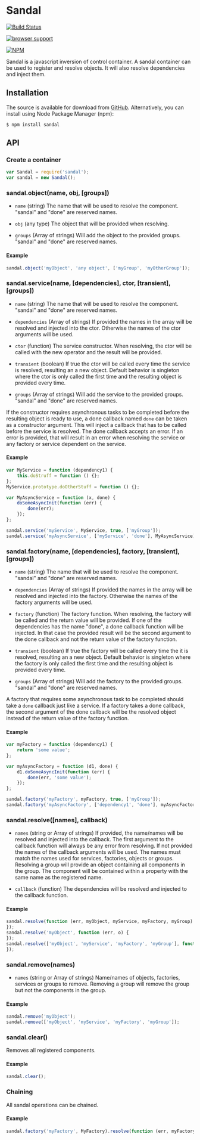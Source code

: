 # Sandal

[![Build Status](https://travis-ci.org/marcusberner/sandal.png?branch=master)](https://travis-ci.org/marcusberner/sandal)

[![browser support](https://ci.testling.com/marcusberner/sandal.png)](https://ci.testling.com/marcusberner/sandal)

[![NPM](https://nodei.co/npm/sandal.png?downloads=true)](https://nodei.co/npm/sandal/)

Sandal is a javascript inversion of control container. A sandal container can be used to register and resolve objects. It will also resolve dependencies and inject them.

## Installation

The source is available for download from [GitHub](https://github.com/marcusberner/sandal). Alternatively, you can install using Node Package Manager (npm):

    $ npm install sandal

## API


### Create a container

```js
var Sandal = require('sandal');
var sandal = new Sandal();
```

### sandal.object(name, obj, [groups])

* `name` (string) The name that will be used to resolve the component. "sandal" and "done" are reserved names. 

* `obj` (any type) The object that will be provided when resolving.

* `groups` (Array of strings) Will add the object to the provided groups. "sandal" and "done" are reserved names.

#### Example
```js
sandal.object('myObject', 'any object', ['myGroup', 'myOtherGroup']);
```

### sandal.service(name, [dependencies], ctor, [transient], [groups])

* `name` (string) The name that will be used to resolve the component. "sandal" and "done" are reserved names. 

* `dependencies` (Array of strings) If provided the names in the array will be resolved and injected into the ctor. Otherwise the names of the ctor arguments will be used.

* `ctor` (function) The service constructor. When resolving, the ctor will be called with the new operator and the result will be provided.

* `transient` (boolean) If true the ctor will be called every time the service is resolved, resulting an a new object. Default behavior is singleton where the ctor is only called the first time and the resulting object is provided every time.

* `groups` (Array of strings) Will add the service to the provided groups. "sandal" and "done" are reserved names.

If the constructor requires asynchronous tasks to be completed before the resulting object is ready to use, a done callback named `done` can be taken as a constructor argument. This will inject a callback that has to be called before the service is resolved. The done callback accepts an error. If an error is provided, that will result in an error when resolving the service or any factory or service dependent on the service.

#### Example

```js
var MyService = function (dependency1) {
    this.doStruff = function () {};
};
MyService.prototype.doOtherStuff = function () {};

var MyAsyncService = function (x, done) {
    doSomeAsyncInit(function (err) {
        done(err);
    });
};

sandal.service('myService', MyService, true, ['myGroup']);
sandal.service('myAsyncService', ['myService', 'done'], MyAsyncService);
```

### sandal.factory(name, [dependencies], factory, [transient], [groups])

* `name` (string) The name that will be used to resolve the component. "sandal" and "done" are reserved names. 

* `dependencies` (Array of strings) If provided the names in the array will be resolved and injected into the factory. Otherwise the names of the factory arguments will be used.

* `factory` (function) The factory function. When resolving, the factory will be called and the return value will be provided. If one of the dependencies has the name "done", a done callback function will be injected. In that case the provided result will be the second argument to the done callback and not the return value of the factory function.

* `transient` (boolean) If true the factory will be called every time the it is resolved, resulting an a new object. Default behavior is singleton where the factory is only called the first time and the resulting object is provided every time.

* `groups` (Array of strings) Will add the factory to the provided groups. "sandal" and "done" are reserved names.

A factory that requires some asynchronous task to be completed should take a `done` callback just like a service. If a factory takes a done callback, the second argument of the done callback will be the resolved object instead of the return value of the factory function.

#### Example

```js
var myFactory = function (dependency1) {
    return 'some value';
};

var myAsyncFactory = function (d1, done) {
    d1.doSomeAsyncInit(function (err) {
        done(err, 'some value');
    });
};

sandal.factory('myFactory', myFactory, true, ['myGroup']);
sandal.factory('myAsyncFactory', ['dependency1', 'done'], myAsyncFactory);
```

### sandal.resolve([names], callback)

* `names` (string or Array of strings) If provided, the name/names will be resolved and injected into the callback. The first argument to the callback function will always be any error from resolving. If not provided the names of the callback arguments will be used. The names must match the names used for services, factories, objects or groups. Resolving a group will provide an object containing all components in the group. The component will be contained within a property with the same name as the registered name.

* `callback` (function) The dependencies will be resolved and injected to the callback function.

#### Example
```js
sandal.resolve(function (err, myObject, myService, myFactory, myGroup) {
});
sandal.resolve('myObject', function (err, o) {
});
sandal.resolve(['myObject', 'myService', 'myFactory', 'myGroup'], function (err, o, s, f, t) {
});
```

### sandal.remove(names)

* `names` (string or Array of strings) Name/names of objects, factories, services or groups to remove. Removing a group will remove the group but not the components in the group.

#### Example
```js
sandal.remove('myObject');
sandal.remove(['myObject', 'myService', 'myFactory', 'myGroup']);
```

### sandal.clear()

Removes all registered components.

#### Example
```js
sandal.clear();
```

### Chaining

All sandal operations can be chained.

#### Example
```js
sandal.factory('myFactory', MyFactory).resolve(function (err, myFactory) {});
```